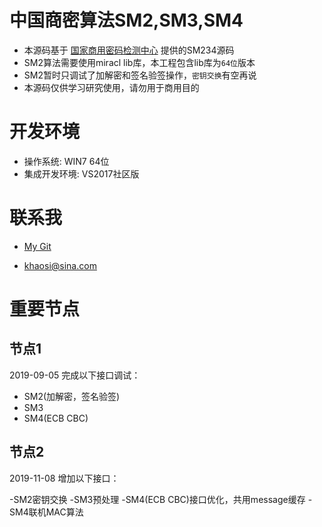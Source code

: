 # 中国商密算法SM2,SM3,SM4

- 本源码基于 [国家商用密码检测中心](http://www.scctc.org.cn/) 提供的SM234源码
- SM2算法需要使用miracl lib库，本工程包含lib库为`64位`版本
- SM2暂时只调试了加解密和签名验签操作，`密钥交换`有空再说
- 本源码仅供学习研究使用，请勿用于商用目的

# 开发环境

- 操作系统: WIN7 64位
- 集成开发环境: VS2017社区版

# 联系我

- [My Git](https://github.com/khaosi)

- khaosi@sina.com

# 重要节点

## 节点1

2019-09-05 完成以下接口调试：

- SM2(加解密，签名验签)
- SM3
- SM4(ECB CBC)

## 节点2

2019-11-08 增加以下接口：

-SM2密钥交换
-SM3预处理
-SM4(ECB CBC)接口优化，共用message缓存
-SM4联机MAC算法